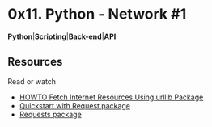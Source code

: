 # 0x11. Python - Network #1
**Python**|**Scripting**|**Back-end**|**API**

## Resources
Read or watch
- [HOWTO Fetch Internet Resources Using urllib Package](https://docs.python.org/3/howto/urllib2.html)
- [Quickstart with Request package](https://requests.readthedocs.io/en/latest/)
- [Requests package](https://pypi.org/project/requests/)
